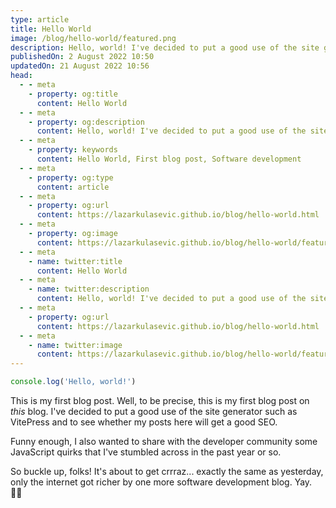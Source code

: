 ```yaml
---
type: article
title: Hello World
image: /blog/hello-world/featured.png
description: Hello, world! I've decided to put a good use of the site generator such as VitePress and to see whether my posts here will get a good SEO. Funny enough, I also wanted to share with the developer community some JavaScript quirks that I've stumbled across in the past year or so.
publishedOn: 2 August 2022 10:50
updatedOn: 21 August 2022 10:56
head:
  - - meta
    - property: og:title
      content: Hello World
  - - meta
    - property: og:description
      content: Hello, world! I've decided to put a good use of the site generator such as VitePress and to see whether my posts here will get a good SEO.
  - - meta
    - property: keywords
      content: Hello World, First blog post, Software development
  - - meta
    - property: og:type
      content: article
  - - meta
    - property: og:url
      content: https://lazarkulasevic.github.io/blog/hello-world.html
  - - meta
    - property: og:image
      content: https://lazarkulasevic.github.io/blog/hello-world/featured.png
  - - meta
    - name: twitter:title
      content: Hello World
  - - meta
    - name: twitter:description
      content: Hello, world! I've decided to put a good use of the site generator such as VitePress and to see whether my posts here will get a good SEO.
  - - meta
    - property: og:url
      content: https://lazarkulasevic.github.io/blog/hello-world.html
  - - meta
    - name: twitter:image
      content: https://lazarkulasevic.github.io/blog/hello-world/featured.png
---
```


```js
console.log('Hello, world!')
```

This is my first blog post. Well, to be precise, this is my first blog post on _this_ blog. I've decided to put a good use of the site generator such as VitePress and to see whether my posts here will get a good SEO.

Funny enough, I also wanted to share with the developer community some JavaScript quirks that I've stumbled across in the past year or so.

So buckle up, folks! It's about to get crrraz... exactly the same as yesterday, only the internet got richer by one more software development blog. Yay. :man_technologist:
